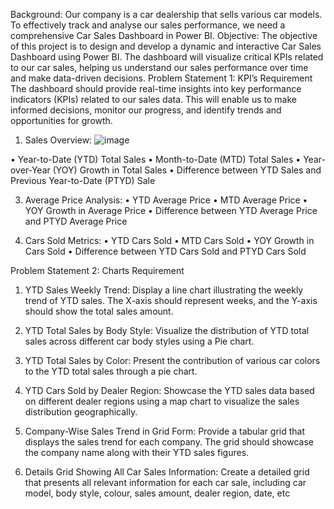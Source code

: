Background: Our company is a car dealership that sells various car models. To effectively track and analyse our sales performance, we need a comprehensive Car Sales Dashboard in Power BI. 
Objective: The objective of this project is to design and develop a dynamic and interactive Car Sales Dashboard using Power BI. The dashboard will visualize critical KPIs related to our car sales, helping us understand our sales performance over time and make data-driven decisions.
Problem Statement 1: KPI’s Requirement
The dashboard should provide real-time insights into key performance indicators (KPIs) related to our sales data. This will enable us to make informed decisions, monitor our progress, and identify trends and opportunities for growth.
1.	Sales Overview:
![image](https://github.com/kaviyarasanEaswaran/Car_Sales_Dashboard/assets/129485308/8db2de85-35de-41d1-95b5-e5e646027c1c)

•	Year-to-Date (YTD) Total Sales
•	Month-to-Date (MTD) Total Sales
•	Year-over-Year (YOY) Growth in Total Sales
•	Difference between YTD Sales and Previous Year-to-Date (PTYD) Sale
      
3.	Average Price Analysis:
•	YTD Average Price
•	MTD Average Price
•	YOY Growth in Average Price
•	Difference between YTD Average Price and PTYD Average Price
        
4.	Cars Sold Metrics:
•	YTD Cars Sold
•	MTD Cars Sold
•	YOY Growth in Cars Sold
•	Difference between YTD Cars Sold and PTYD Cars Sold
       
Problem Statement 2: Charts Requirement

1.	YTD Sales Weekly Trend: Display a line chart illustrating the weekly trend of YTD sales. The X-axis should represent weeks, and the Y-axis should show the total sales amount.
       
2.	YTD Total Sales by Body Style: Visualize the distribution of YTD total sales across different car body styles using a Pie chart.
 
3.	YTD Total Sales by Color: Present the contribution of various car colors to the YTD total sales through a pie chart.

4.	YTD Cars Sold by Dealer Region: Showcase the YTD sales data based on different dealer regions using a map chart to visualize the sales distribution geographically.
5.	Company-Wise Sales Trend in Grid Form: Provide a tabular grid that displays the sales trend for each company. The grid should showcase the company name along with their YTD sales figures.
6.	Details Grid Showing All Car Sales Information: Create a detailed grid that presents all relevant information for each car sale, including car model, body style, colour, sales amount, dealer region, date, etc

